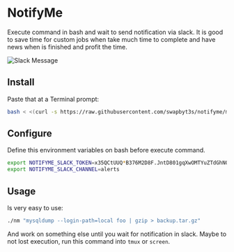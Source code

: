 # NotifyMe

Execute command in bash and wait to send notification via slack. It is good to save time for custom jobs when take much
time to complete and have news when is finished and profit the time.

![Slack Message](https://github.com/swapbyt3s/NotifyMe/raw/master/assents/slack.png)

## Install

Paste that at a Terminal prompt:

```bash
bash < <(curl -s https://raw.githubusercontent.com/swapbyt3s/notifyme/master/install.sh)
```

## Configure

Define this environment variables on bash before execute command.

```bash
export NOTIFYME_SLACK_TOKEN=x35QCtUUQ*B376M2D8F.JntD801gqXwOMTYuZTdGhNQ0
export NOTIFYME_SLACK_CHANNEL=alerts
```

## Usage

Is very easy to use:

```bash
./nm "mysqldump --login-path=local foo | gzip > backup.tar.gz"
```

And work on something else until you wait for notification in slack. Maybe to not lost execution, run this command
into `tmux` or `screen`.
